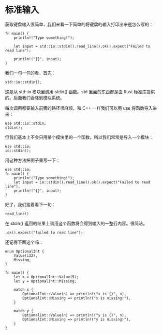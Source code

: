 标准输入
===

获取键盘输入很简单，我们来看一下简单的将键盘的输入打印出来是怎么写的：

	fn main() {
	    println!("Type something!");

	    let input = std::io::stdin().read_line().ok().expect("Failed to read line");

	    println!("{}", input);
	}

我们一句一句的看，首先：

	std::io::stdin();

这是从 std::io 模块里调用 stdin() 函数。std 里面的东西都是由 Rust 标准库提供的。后面我们会降到模块系统。

每次调用都要输入前面的路径很麻烦，和 C++ 一样我们可以用 use 将函数导入进来：

	use std::io::stdin;
	stdin();

但我们基本上不会只用某个模块里的一个函数，所以我们常常是导入一个模块：

	use std::io;
	io::stdin();

用这种方法把例子重写一下：

	use std::io;
	fn main() {
	    println!("Type something!");
	    let input = io::stdin().read_line().ok().expect("Failed to read line");
	    println!("{}", input);
	}

好了，我们接着看下一句：

	read_line()

在 stdin() 返回的结果上调用这个函数将会得到输入的一整行内容。很简洁。

	.ok().expect("failed to read line");

还记得下面这个吗：

	enum OptionalInt {
		Value(i32),
		Missing,
	}

	fn main() {
	    let x = OptionalInt::Value(5);
	    let y = OptionalInt::Missing;

	    match x {
	        OptionalInt::Value(n) => println!("x is {}", n),
	        OptionalInt::Missing => println!("x is missing!"),
	    }

	    match y {
	        OptionalInt::Value(n) => println!("y is {}", n),
	        OptionalInt::Missing => println!("y is missing!"),
	    }
	}